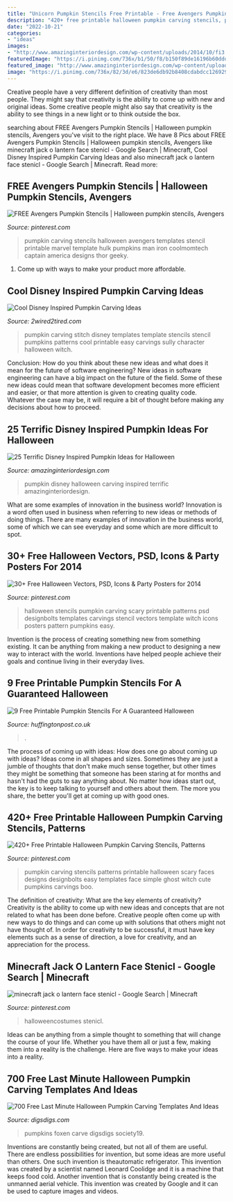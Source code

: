 ```yaml
---
title: "Unicorn Pumpkin Stencils Free Printable - Free Avengers Pumpkin Stencils"
description: "420+ free printable halloween pumpkin carving stencils, patterns"
date: "2022-10-21"
categories:
- "ideas"
images:
- "http://www.amazinginteriordesign.com/wp-content/uploads/2014/10/fi3.jpg"
featuredImage: "https://i.pinimg.com/736x/b1/50/f8/b150f89de16196b60ddd8653547df06c.jpg"
featured_image: "http://www.amazinginteriordesign.com/wp-content/uploads/2014/10/fi3.jpg"
image: "https://i.pinimg.com/736x/82/3d/e6/823de6db92b8408cdabdcc1269292c12--scary-halloween-halloween-crafts.jpg"
---
```



Creative people have a very different definition of creativity than most people. They might say that creativity is the ability to come up with new and original ideas. Some creative people might also say that creativity is the ability to see things in a new light or to think outside the box.

	

		
searching about FREE Avengers Pumpkin Stencils | Halloween pumpkin stencils, Avengers you've visit to the right place. We have 8 Pics about FREE Avengers Pumpkin Stencils | Halloween pumpkin stencils, Avengers like minecraft jack o lantern face stenicl - Google Search | Minecraft, Cool Disney Inspired Pumpkin Carving Ideas and also minecraft jack o lantern face stenicl - Google Search | Minecraft. Read more:
		
    
## FREE Avengers Pumpkin Stencils | Halloween Pumpkin Stencils, Avengers

<img loading=lazy src="https://i.pinimg.com/736x/ed/35/21/ed35213416c9c361a2b989025f522e65.jpg" onerror="this.onerror=null;this.src='https://tse1.mm.bing.net/th?id=OIP.bQGS3MnW347Lqx36gFDd_QHaLX&amp;pid=15.1';" alt="FREE Avengers Pumpkin Stencils | Halloween pumpkin stencils, Avengers">

_Source: pinterest.com_

>pumpkin carving stencils halloween avengers templates stencil printable marvel template hulk pumpkins man iron coolmomtech captain america designs thor geeky. 

	

1. Come up with ways to make your product more affordable.

    
## Cool Disney Inspired Pumpkin Carving Ideas

<img loading=lazy src="http://www.2wired2tired.com/wp-content/uploads/2013/10/Pumpkin-Carving-Template-Stitch.jpg" onerror="this.onerror=null;this.src='https://tse4.mm.bing.net/th?id=OIP.c-8RXeNfN0u4Tso3IAu3NwHaHa&amp;pid=15.1';" alt="Cool Disney Inspired Pumpkin Carving Ideas">

_Source: 2wired2tired.com_

>pumpkin carving stitch disney templates template stencils stencil pumpkins patterns cool printable easy carvings sully character halloween witch. 

	

Conclusion: How do you think about these new ideas and what does it mean for the future of software engineering?
New ideas in software engineering can have a big impact on the future of the field. Some of these new ideas could mean that software development becomes more efficient and easier, or that more attention is given to creating quality code. Whatever the case may be, it will require a bit of thought before making any decisions about how to proceed.

    
## 25 Terrific Disney Inspired Pumpkin Ideas For Halloween

<img loading=lazy src="http://www.amazinginteriordesign.com/wp-content/uploads/2014/10/fi3.jpg" onerror="this.onerror=null;this.src='https://tse4.mm.bing.net/th?id=OIP.VMy3Bqi6jTBvAzUbRZp4_wHaF-&amp;pid=15.1';" alt="25 Terrific Disney Inspired Pumpkin Ideas for Halloween">

_Source: amazinginteriordesign.com_

>pumpkin disney halloween carving inspired terrific amazinginteriordesign. 

	

What are some examples of innovation in the business world?
Innovation is a word often used in business when referring to new ideas or methods of doing things. There are many examples of innovation in the business world, some of which we can see everyday and some which are more difficult to spot.

    
## 30+ Free Halloween Vectors, PSD, Icons &amp; Party Posters For 2014

<img loading=lazy src="https://i.pinimg.com/736x/82/3d/e6/823de6db92b8408cdabdcc1269292c12--scary-halloween-halloween-crafts.jpg" onerror="this.onerror=null;this.src='https://tse1.mm.bing.net/th?id=OIP.884HUUewmUlxJiciRdCZFAHaKH&amp;pid=15.1';" alt="30+ Free Halloween Vectors, PSD, Icons &amp; Party Posters for 2014">

_Source: pinterest.com_

>halloween stencils pumpkin carving scary printable patterns psd designbolts templates carvings stencil vectors template witch icons posters pattern pumpkins easy. 

	

Invention is the process of creating something new from something existing. It can be anything from making a new product to designing a new way to interact with the world. Inventions have helped people achieve their goals and continue living in their everyday lives.

    
## 9 Free Printable Pumpkin Stencils For A Guaranteed Halloween

<img loading=lazy src="https://img.huffingtonpost.com/asset/5b9c70d62100005100c52056.png?ops=scalefit_960_noupscale" onerror="this.onerror=null;this.src='https://tse1.mm.bing.net/th?id=OIP.kcSSniJLgh8s3LB_3eP6NAAAAA&amp;pid=15.1';" alt="9 Free Printable Pumpkin Stencils For A Guaranteed Halloween">

_Source: huffingtonpost.co.uk_

>. 

	

The process of coming up with ideas: How does one go about coming up with ideas?
Ideas come in all shapes and sizes. Sometimes they are just a jumble of thoughts that don't make much sense together, but other times they might be something that someone has been staring at for months and hasn't had the guts to say anything about. 
No matter how ideas start out, the key is to keep talking to yourself and others about them. The more you share, the better you'll get at coming up with good ones.

    
## 420+ Free Printable Halloween Pumpkin Carving Stencils, Patterns

<img loading=lazy src="https://i.pinimg.com/736x/cb/98/b5/cb98b5eb562dcd4e770a811324d5ca36.jpg" onerror="this.onerror=null;this.src='https://tse3.mm.bing.net/th?id=OIP.A_hIvbDegm4Ii7WBEWE9JQHaON&amp;pid=15.1';" alt="420+ Free Printable Halloween Pumpkin Carving Stencils, Patterns">

_Source: pinterest.com_

>pumpkin carving stencils patterns printable halloween scary faces designs designbolts easy templates face simple ghost witch cute pumpkins carvings boo. 

	

The definition of creativity: What are the key elements of creativity?
Creativity is the ability to come up with new ideas and concepts that are not related to what has been done before. Creative people often come up with new ways to do things and can come up with solutions that others might not have thought of. In order for creativity to be successful, it must have key elements such as a sense of direction, a love for creativity, and an appreciation for the process.

    
## Minecraft Jack O Lantern Face Stenicl - Google Search | Minecraft

<img loading=lazy src="https://i.pinimg.com/736x/b1/50/f8/b150f89de16196b60ddd8653547df06c.jpg" onerror="this.onerror=null;this.src='https://tse4.mm.bing.net/th?id=OIP.qF-ojbttMmoviP8z3td4TgHaKk&amp;pid=15.1';" alt="minecraft jack o lantern face stenicl - Google Search | Minecraft">

_Source: pinterest.com_

>halloweencostumes stenicl. 

	

Ideas can be anything from a simple thought to something that will change the course of your life. Whether you have them all or just a few, making them into a reality is the challenge. Here are five ways to make your ideas into a reality.

    
## 700 Free Last Minute Halloween Pumpkin Carving Templates And Ideas

<img loading=lazy src="https://www.digsdigs.com/photos/2011/10/700-free-last-minute-halloween-pumpkin-carving-templates-and-ideas-7.jpg" onerror="this.onerror=null;this.src='https://tse2.mm.bing.net/th?id=OIP.42GxLwac2TpOqIjAmllykgHaIf&amp;pid=15.1';" alt="700 Free Last Minute Halloween Pumpkin Carving Templates And Ideas">

_Source: digsdigs.com_

>pumpkins foxen carve digsdigs society19. 

	

Inventions are constantly being created, but not all of them are useful. There are endless possibilities for invention, but some ideas are more useful than others. One such invention is theautomatic refrigerator. This invention was created by a scientist named Leonard Coolidge and it is a machine that keeps food cold. Another invention that is constantly being created is the unmanned aerial vehicle. This invention was created by Google and it can be used to capture images and videos.


